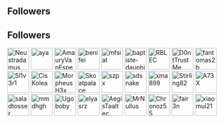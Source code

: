 ## Followers

<!-- TOP-FOLLOWERS:START -->
## Followers

<a href="https://github.com/Neustradamus"><img src="https://github.githubassets.com/images/modules/logos_page/GitHub-Mark.png" width="50px" height="50px" alt="Neustradamus"></a> <a href="https://github.com/aya"><img src="https://github.githubassets.com/images/modules/logos_page/GitHub-Mark.png" width="50px" height="50px" alt="aya"></a> <a href="https://github.com/AmauryVanEspen"><img src="https://github.githubassets.com/images/modules/logos_page/GitHub-Mark.png" width="50px" height="50px" alt="AmauryVanEspen"></a> <a href="https://github.com/benifei"><img src="https://github.githubassets.com/images/modules/logos_page/GitHub-Mark.png" width="50px" height="50px" alt="benifei"></a> <a href="https://github.com/mfsiat"><img src="https://github.githubassets.com/images/modules/logos_page/GitHub-Mark.png" width="50px" height="50px" alt="mfsiat"></a> <a href="https://github.com/baptiste-dauphin"><img src="https://github.githubassets.com/images/modules/logos_page/GitHub-Mark.png" width="50px" height="50px" alt="baptiste-dauphin"></a> <a href="https://github.com/RBLEC"><img src="https://github.githubassets.com/images/modules/logos_page/GitHub-Mark.png" width="50px" height="50px" alt="RBLEC"></a> <a href="https://github.com/D0ntTrustMe"><img src="https://github.githubassets.com/images/modules/logos_page/GitHub-Mark.png" width="50px" height="50px" alt="D0ntTrustMe"></a> <a href="https://github.com/fantomas2b"><img src="https://github.githubassets.com/images/modules/logos_page/GitHub-Mark.png" width="50px" height="50px" alt="fantomas2b"></a> <a href="https://github.com/5l1v3r1"><img src="https://github.githubassets.com/images/modules/logos_page/GitHub-Mark.png" width="50px" height="50px" alt="5l1v3r1"></a> <a href="https://github.com/CisKolea"><img src="https://github.githubassets.com/images/modules/logos_page/GitHub-Mark.png" width="50px" height="50px" alt="CisKolea"></a> <a href="https://github.com/MorpheusH3x"><img src="https://github.githubassets.com/images/modules/logos_page/GitHub-Mark.png" width="50px" height="50px" alt="MorpheusH3x"></a> <a href="https://github.com/Skoatpalace"><img src="https://github.githubassets.com/images/modules/logos_page/GitHub-Mark.png" width="50px" height="50px" alt="Skoatpalace"></a> <a href="https://github.com/szpx"><img src="https://github.githubassets.com/images/modules/logos_page/GitHub-Mark.png" width="50px" height="50px" alt="szpx"></a> <a href="https://github.com/sdsnake"><img src="https://github.githubassets.com/images/modules/logos_page/GitHub-Mark.png" width="50px" height="50px" alt="sdsnake"></a> <a href="https://github.com/xma899"><img src="https://github.githubassets.com/images/modules/logos_page/GitHub-Mark.png" width="50px" height="50px" alt="xma899"></a> <a href="https://github.com/Stirling82"><img src="https://github.githubassets.com/images/modules/logos_page/GitHub-Mark.png" width="50px" height="50px" alt="Stirling82"></a> <a href="https://github.com/A73X"><img src="https://github.githubassets.com/images/modules/logos_page/GitHub-Mark.png" width="50px" height="50px" alt="A73X"></a> <a href="https://github.com/saladtosser"><img src="https://github.githubassets.com/images/modules/logos_page/GitHub-Mark.png" width="50px" height="50px" alt="saladtosser"></a> <a href="https://github.com/mmdhgh"><img src="https://github.githubassets.com/images/modules/logos_page/GitHub-Mark.png" width="50px" height="50px" alt="mmdhgh"></a> <a href="https://github.com/Ugoboby"><img src="https://github.githubassets.com/images/modules/logos_page/GitHub-Mark.png" width="50px" height="50px" alt="Ugoboby"></a> <a href="https://github.com/elyasrz"><img src="https://github.githubassets.com/images/modules/logos_page/GitHub-Mark.png" width="50px" height="50px" alt="elyasrz"></a> <a href="https://github.com/AegisTaaltec"><img src="https://github.githubassets.com/images/modules/logos_page/GitHub-Mark.png" width="50px" height="50px" alt="AegisTaaltec"></a> <a href="https://github.com/MrNullus"><img src="https://github.githubassets.com/images/modules/logos_page/GitHub-Mark.png" width="50px" height="50px" alt="MrNullus"></a> <a href="https://github.com/Chronoz55"><img src="https://github.githubassets.com/images/modules/logos_page/GitHub-Mark.png" width="50px" height="50px" alt="Chronoz55"></a> <a href="https://github.com/fair3n"><img src="https://github.githubassets.com/images/modules/logos_page/GitHub-Mark.png" width="50px" height="50px" alt="fair3n"></a> <a href="https://github.com/xiaomui21"><img src="https://github.githubassets.com/images/modules/logos_page/GitHub-Mark.png" width="50px" height="50px" alt="xiaomui21"></a> 
<!-- TOP-FOLLOWERS:END -->
